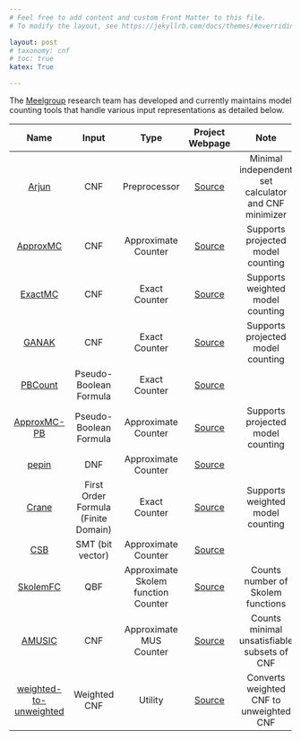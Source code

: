 ```yaml
---
# Feel free to add content and custom Front Matter to this file.
# To modify the layout, see https://jekyllrb.com/docs/themes/#overriding-theme-defaults

layout: post
# taxonomy: cnf
# toc: true
katex: True

---
```


The [Meelgroup](https://meelgroup.github.io/) research team has developed and currently maintains model counting tools that handle various input representations as detailed below.


<!-- | Name              | Input             | Type                  | Project Webpage                                       | Note      |
|:---:                |:---:                | :---:                   |:---:                                                    |:---:        | 
| [<span class="special-font">Arjun</span>](https://github.com/meelgroup/arjun/)           | CNF               | Preprocessor          | [Source](https://github.com/meelgroup/arjun/)         | Minimal independent set calculator and CNF minimizer          |
| [<span class="special-font">ApproxMC</span>](https://github.com/meelgroup/approxmc/)        | CNF               | Approximate Counter   | [Source](https://github.com/meelgroup/approxmc/)      | Supports projected model counting |
| [<span class="special-font">ExactMC</span>](https://github.com/meelgroup/KCBox) | CNF | Exact Counter       | [Source](https://github.com/meelgroup/KCBox)      | Supports weighted model counting          |
| [<span class="special-font">GANAK</span>](https://github.com/meelgroup/ganak/)           | CNF               | Exact Counter         | [Source](https://github.com/meelgroup/ganak/)         | Supports projected model counting |
| [<span class="special-font">PBCount</span>](https://github.com/grab/pbcount)         | Pseudo-Boolean Formula   | Exact Counter         | [Source](https://github.com/grab/pbcount)       |           |
| [<span class="special-font">ApproxMC-PB</span>](https://github.com/meelgroup/approxmcpb/)     | Pseudo-Boolean Formula    | Approximate Counter   | [Source](https://github.com/meelgroup/approxmcpb/)    | Supports projected model counting |
| [<span class="special-font">pepin</span>](https://github.com/meelgroup/pepin/)           | DNF               | Approximate Counter   | [Source](https://github.com/meelgroup/pepin/)         |            |
| [<span class="special-font">Crane</span>](https://github.com/dilkas/crane) | First Order Formula (Finite Domain) | Exact Counter       | [Source](https://github.com/dilkas/crane)      | Supports weighted model counting          |
| [<span class="special-font">CSB</span>](https://github.com/meelgroup/csb/)             | SMT (bit vector)               | Approximate Counter   | [Source](https://github.com/meelgroup/csb/)           |          |
| [<span class="special-font">SkolemFC</span>](https://github.com/meelgroup/skolemfc/)        | QBF               | Approximate Counter    | [Source](https://github.com/meelgroup/skolemfc/)      |  Counts number of Skolem functions |
| [<span class="special-font">AMUSIC</span>](https://github.com/jar-ben/amusic) | CNF | Approximate MUS Counter       | [Source](https://github.com/jar-ben/amusic)      | Counts minimal unsatisfiable subsets of CNF          |
| [<span class="special-font">weighted-to-unweighted</span>](https://github.com/meelgroup/weighted-to-unweighted) | Weighted CNF | Utility               | [Source](https://github.com/meelgroup/weighted-to-unweighted)      | Converts weighted CNF to unweighted CNF          |
{:.mbtablestyle} -->


<table class="mbtablestyle">
  <thead>
    <tr>
      <th style="text-align: center">Name</th>
      <th style="text-align: center">Input</th>
      <th style="text-align: center">Type</th>
      <th style="text-align: center">Project Webpage</th>
      <th style="text-align: center">Note</th>
    </tr>
  </thead>
  <tbody>
    <tr>
      <td style="text-align: center"><a href="https://github.com/meelgroup/arjun/"><span class="special-font">Arjun</span></a></td>
      <td style="text-align: center">CNF</td>
      <td style="text-align: center">Preprocessor</td>
      <td style="text-align: center"><a href="https://github.com/meelgroup/arjun/">Source</a></td>
      <td style="text-align: center">Minimal independent set calculator and CNF minimizer</td>
    </tr>
    <tr>
      <td style="text-align: center"><a href="https://github.com/meelgroup/approxmc/"><span class="special-font">ApproxMC</span></a></td>
      <td style="text-align: center">CNF</td>
      <td style="text-align: center">Approximate Counter</td>
      <td style="text-align: center"><a href="https://github.com/meelgroup/approxmc/">Source</a></td>
      <td style="text-align: center">Supports projected model counting</td>
    </tr>
    <tr>
      <td style="text-align: center"><a href="https://github.com/meelgroup/KCBox"><span class="special-font">ExactMC</span></a></td>
      <td style="text-align: center">CNF</td>
      <td style="text-align: center">Exact Counter</td>
      <td style="text-align: center"><a href="https://github.com/meelgroup/KCBox">Source</a></td>
      <td style="text-align: center">Supports weighted model counting</td>
    </tr>
    <tr>
      <td style="text-align: center"><a href="https://github.com/meelgroup/ganak/"><span class="special-font">GANAK</span></a></td>
      <td style="text-align: center">CNF</td>
      <td style="text-align: center">Exact Counter</td>
      <td style="text-align: center"><a href="https://github.com/meelgroup/ganak/">Source</a></td>
      <td style="text-align: center">Supports projected model counting</td>
    </tr>
    <tr class="reduced-row"></tr>
    <tr class="reduced-row"></tr>
    <tr>
      <td style="text-align: center"><a href="https://github.com/grab/pbcount"><span class="special-font">PBCount</span></a></td>
      <td style="text-align: center">Pseudo-Boolean Formula</td>
      <td style="text-align: center">Exact Counter</td>
      <td style="text-align: center"><a href="https://github.com/grab/pbcount">Source</a></td>
      <td style="text-align: center"> </td>
    </tr>
    <tr>
      <td style="text-align: center"><a href="https://github.com/meelgroup/approxmcpb/"><span class="special-font">ApproxMC-PB</span></a></td>
      <td style="text-align: center">Pseudo-Boolean Formula</td>
      <td style="text-align: center">Approximate Counter</td>
      <td style="text-align: center"><a href="https://github.com/meelgroup/approxmcpb/">Source</a></td>
      <td style="text-align: center">Supports projected model counting</td>
    </tr>
    <tr class="reduced-row"></tr>
    <tr class="reduced-row"></tr>
    <tr>
      <td style="text-align: center"><a href="https://github.com/meelgroup/pepin/"><span class="special-font">pepin</span></a></td>
      <td style="text-align: center">DNF</td>
      <td style="text-align: center">Approximate Counter</td>
      <td style="text-align: center"><a href="https://github.com/meelgroup/pepin/">Source</a></td>
      <td style="text-align: center"> </td>
    </tr>
    <tr>
      <td style="text-align: center"><a href="https://github.com/dilkas/crane"><span class="special-font">Crane</span></a></td>
      <td style="text-align: center">First Order Formula (Finite Domain)</td>
      <td style="text-align: center">Exact Counter</td>
      <td style="text-align: center"><a href="https://github.com/dilkas/crane">Source</a></td>
      <td style="text-align: center">Supports weighted model counting</td>
    </tr>
    <tr>
      <td style="text-align: center"><a href="https://github.com/meelgroup/csb/"><span class="special-font">CSB</span></a></td>
      <td style="text-align: center">SMT (bit vector)</td>
      <td style="text-align: center">Approximate Counter</td>
      <td style="text-align: center"><a href="https://github.com/meelgroup/csb/">Source</a></td>
      <td style="text-align: center"> </td>
    </tr>
    <tr class="reduced-row"></tr>
    <tr class="reduced-row"></tr>
    <tr>
      <td style="text-align: center"><a href="https://github.com/meelgroup/skolemfc/"><span class="special-font">SkolemFC</span></a></td>
      <td style="text-align: center">QBF</td>
      <td style="text-align: center">Approximate Skolem function Counter</td>
      <td style="text-align: center"><a href="https://github.com/meelgroup/skolemfc/">Source</a></td>
      <td style="text-align: center">Counts number of Skolem functions</td>
    </tr>
    <tr>
      <td style="text-align: center"><a href="https://github.com/jar-ben/amusic"><span class="special-font">AMUSIC</span></a></td>
      <td style="text-align: center">CNF</td>
      <td style="text-align: center">Approximate MUS Counter</td>
      <td style="text-align: center"><a href="https://github.com/jar-ben/amusic">Source</a></td>
      <td style="text-align: center">Counts minimal unsatisfiable subsets of CNF</td>
    </tr>
    <tr>
      <td style="text-align: center"><a href="https://github.com/meelgroup/weighted-to-unweighted"><span class="special-font">weighted-to-unweighted</span></a></td>
      <td style="text-align: center">Weighted CNF</td>
      <td style="text-align: center">Utility</td>
      <td style="text-align: center"><a href="https://github.com/meelgroup/weighted-to-unweighted">Source</a></td>
      <td style="text-align: center">Converts weighted CNF to unweighted CNF</td>
    </tr>
  </tbody>
</table>
